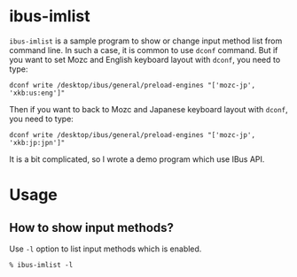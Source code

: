 # ibus-imlist

`ibus-imlist` is a sample program to show or change input method list from command line.
In such a case, it is common to use `dconf` command.
But if you want to set Mozc and English keyboard layout with `dconf`, you need to type:

```
dconf write /desktop/ibus/general/preload-engines "['mozc-jp', 'xkb:us:eng']"
```

Then if you want to back to Mozc and Japanese keyboard layout with `dconf`, you need to type:

```
dconf write /desktop/ibus/general/preload-engines "['mozc-jp', 'xkb:jp:jpn']"
```

It is a bit complicated, so I wrote a demo program which use IBus API.

# Usage

## How to show input methods?

Use `-l` option to list input methods which is enabled.

    % ibus-imlist -l
